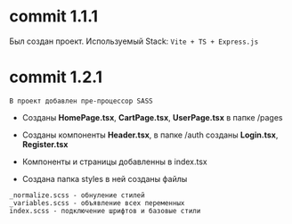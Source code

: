 # commit 1.1.1

Был создан проект. Используемый Stack: ```Vite + TS + Express.js```

# commit 1.2.1

```В проект добавлен пре-процессор SASS```

- Созданы **HomePage.tsx**, **CartPage.tsx**, **UserPage.tsx** в папке /pages
- Созданы компоненты **Header.tsx**, в папке /auth созданы **Login.tsx**, **Register.tsx**
- Компоненты и страницы добавленны в index.tsx

- Создана папка styles в ней созданы файлы

``` 
_normalize.scss - обнуление стилей
_variables.scss - объявление всех переменных
index.scss - подключение шрифтов и базовые стили 
```

